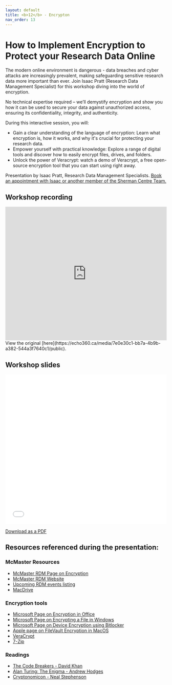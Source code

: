 ```yaml
---
layout: default
title: <b>12</b> - Encrypton
nav_order: 13
---
```


# How to Implement Encryption to Protect your Research Data Online

The modern online environment is dangerous - data breaches and cyber attacks are increasingly prevalent, making safeguarding sensitive research data more important than ever. Join Isaac Pratt (Research Data Management Specialist) for this workshop diving into the world of encryption.

No technical expertise required – we’ll demystify encryption and show you how it can be used to secure your data against unauthorized access, ensuring its confidentiality, integrity, and authenticity.

During this interactive session, you will:

* Gain a clear understanding of the language of encryption: Learn what encryption is, how it works, and why it's crucial for protecting your research data.
* Empower yourself with practical knowledge: Explore a range of digital tools and discover how to easily encrypt files, drives, and folders.
* Unlock the power of Veracrypt: watch a demo of Veracrypt, a free open-source encryption tool that you can start using right away.

Presentation by Isaac Pratt, Research Data Management Specialists. 
[Book an appointment with Isaac or another member of the Sherman Centre Team.](https://libcal.mcmaster.ca/appointments/)


## Workshop recording

<iframe height="416" width="100%" allowfullscreen frameborder=0 src="https://echo360.ca/media/7e0e30c1-bb7a-4b9b-a382-544a3f7640c1/public"></iframe>
View the original [here](https://echo360.ca/media/7e0e30c1-bb7a-4b9b-a382-544a3f7640c1/public).

## Workshop slides

<embed src="assets/docs/2024-02-14_Encryption_slides.pdf" style="border:none;" width="100%" height="466px">

[Download as a PDF](https://github.com/scds/intro-rdm/raw/main/assets/docs/2024-02-14_Encryption_slides.pdf)

## Resources referenced during the presentation:

### McMaster Resources
* [McMaster RDM Page on Encryption](https://rdm.mcmaster.ca/secure#tab-encryption)
* [McMaster RDM Website](https://rdm.mcmaster.ca)
* [Upcoming RDM events listing](https://scds.ca/events/rdm/2021-2022/)
* [MacDrive](https://macdrive.mcmaster.ca/)

### Encryption tools
* [Microsoft Page on Encryption in Office](https://support.microsoft.com/en-us/office/protect-a-document-with-a-password-05084cc3-300d-4c1a-8416-38d3e37d6826)
* [Microsoft Page on Encrypting a File in Windows](https://support.microsoft.com/en-us/windows/how-to-encrypt-a-file-1131805c-47b8-2e3e-a705-807e13c10da7)
* [Microsoft Page on Device Encryption using Bitlocker](https://support.microsoft.com/en-us/windows/turn-on-device-encryption-0c453637-bc88-5f74-5105-741561aae838)
* [Apple page on FileVault Encryption in MacOS](https://support.apple.com/en-ca/guide/mac-help/mh11785/mac)
* [VeraCrypt](https://www.veracrypt.fr/en/Home.html)
* [7-Zip](https://www.7-zip.org/)

### Readings
* [The Code Breakers - David Khan](https://en.wikipedia.org/wiki/The_Codebreakers)
* [Alan Turing: The Enigma - Andrew Hodges](https://en.wikipedia.org/wiki/Alan_Turing:_The_Enigma)
* [Cryptonomicon - Neal Stephenson](https://en.wikipedia.org/wiki/Cryptonomicon)
